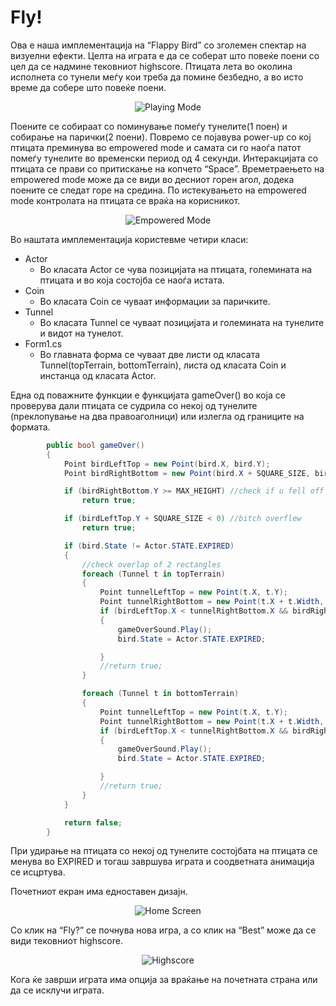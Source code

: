 # Fly!
Ова е наша имплементација на “Flappy Bird” со зголемен спектар на визуелни ефекти. Целта на играта е да се соберат што повеќе поени со цел да се надмине тековниот highscore. Птицата лета во околина исполнета со тунели меѓу кои треба да помине безбедно, а во исто време да собере што повеќе поени. 

<p align = "middle">
 <img src = "http://i.imgur.com/iSfkyaz.png" alt = "Playing Mode" />
</p>

Поените се собираат со поминување помеѓу тунелите(1 поен) и собирање на парички(2 поени). Повремо се појавува power-up со кој птицата преминува во empowered mode и самата си го наоѓа патот помеѓу тунелите во временски период од 4 секунди. Интеракцијата со птицата се прави со притискање на копчето “Space”. Времетраењето на empowered mode може да се види во десниот горен агол, додека поените се следат горе на средина. По истекувањето на empowered mode контролата на птицата се враќа на корисникот.

<p align = "middle">
 <img src = "http://i.imgur.com/eozbNQq.png" alt = "Empowered Mode" />
</p>

Во наштата имплементација користевме четири класи:

* Actor
  * Во класата Actor се чува позицијата на птицата, големината на птицата и во која состојба се наоѓа истата.
* Coin
  * Во класата Coin се чуваат информации за паричките.
* Tunnel
  * Во класата Tunnel се чуваат позицијата и големината на тунелите и видот на тунелот.
* Form1.cs
  * Во главната форма се чуваат две листи од класата Tunnel(topTerrain, bottomTerrain), листа од класата Coin и инстанца од класата Actor.

Една од поважните функции е функцијата gameOver() во која се проверува дали птицата се судрила со некој од тунелите (преклопување на два правоаголници) или излегла од границите на формата.

```C#
        public bool gameOver()
        {
            Point birdLeftTop = new Point(bird.X, bird.Y);
            Point birdRightBottom = new Point(bird.X + SQUARE_SIZE, bird.Y + SQUARE_SIZE - 12);

            if (birdRightBottom.Y >= MAX_HEIGHT) //check if u fell off the map
                return true;

            if (birdLeftTop.Y + SQUARE_SIZE < 0) //bitch overflew
                return true;

            if (bird.State != Actor.STATE.EXPIRED)
            {
                //check overlap of 2 rectangles
                foreach (Tunnel t in topTerrain)
                {
                    Point tunnelLeftTop = new Point(t.X, t.Y);
                    Point tunnelRightBottom = new Point(t.X + t.Width, t.Y + t.Height);
                    if (birdLeftTop.X < tunnelRightBottom.X && birdRightBottom.X > tunnelLeftTop.X && birdLeftTop.Y < tunnelRightBottom.Y && birdRightBottom.Y > tunnelLeftTop.Y)
                    {
                        gameOverSound.Play();
                        bird.State = Actor.STATE.EXPIRED;

                    }
                    //return true;
                }

                foreach (Tunnel t in bottomTerrain)
                {
                    Point tunnelLeftTop = new Point(t.X, t.Y);
                    Point tunnelRightBottom = new Point(t.X + t.Width, t.Y + t.Height);
                    if (birdLeftTop.X < tunnelRightBottom.X && birdRightBottom.X > tunnelLeftTop.X && birdLeftTop.Y < tunnelRightBottom.Y && birdRightBottom.Y > tunnelLeftTop.Y)
                    {
                        gameOverSound.Play();
                        bird.State = Actor.STATE.EXPIRED;

                    }
                    //return true;
                }
            }

            return false;
        }
```

При удирање на птицата со некој од тунелите состојбата на птицата се менува во EXPIRED и тогаш завршува играта и соодветната анимација се исцртува.

Почетниот екран има едноставен дизајн.

<p align = "middle">
 <img src = "http://i.imgur.com/M1YGdNm.png" alt = "Home Screen" />
</p>

Со клик на “Fly?” се почнува нова игра, а со клик на “Best” може да се види тековниот highscore.

<p align = "middle">
 <img src = "http://i.imgur.com/V6yen5E.png" alt = "Highscore" />
</p>

Кога ќе заврши играта има опција за враќање на почетната страна или да се исклучи играта.
